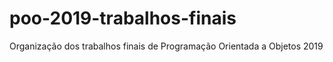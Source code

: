 # poo-2019-trabalhos-finais
Organização dos trabalhos finais de Programação Orientada a Objetos 2019
